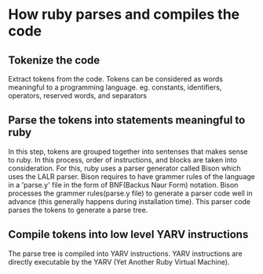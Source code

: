 # How ruby parses and compiles the code

## Tokenize the code ##
Extract tokens from the code. Tokens can be considered as words meaningful to a programming language. eg. constants, identifiers, operators, reserved words, and separators

## Parse the tokens into statements meaningful to ruby ##
In this step, tokens are grouped together into sentenses that makes sense to ruby. In this process, order of instructions, and blocks are taken into consideration. For this, ruby uses a parser generator called Bison which uses the LALR parser. Bison requires to have grammer rules of the language in a 'parse.y' file in the form of BNF(Backus Naur Form) notation. Bison processes the grammer rules(parse.y file) to generate a parser code well in advance (this generally happens during installation time). This parser code parses the tokens to generate a parse tree.

## Compile tokens into low level YARV instructions ##
The parse tree is compiled into YARV instructions. YARV instructions are directly executable by the YARV (Yet Another Ruby Virtual Machine).
